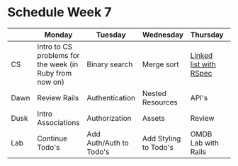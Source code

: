 # Schedule Week 7

|| Monday | Tuesday | Wednesday | Thursday | Friday |
|------|------|-------|--------|---------|-------|
| CS | Intro to CS problems for the week (in Ruby from now on) | Binary search | Merge sort | [Linked list with RSpec](https://github.com/sf-wdi-17/singly_linked_list) | [Stack](https://github.com/sf-wdi-17/stack) and [queue](https://github.com/sf-wdi-17/queue) with RSpec |
| Dawn | Review Rails | Authentication | Nested Resources | API's | Password Reset |
| Dusk | Intro Associations | Authorization | Assets | Review | Lab start |
| Lab | Continue Todo's | Add Auth/Auth to Todo's | Add Styling to Todo's | OMDB Lab with Rails | TDB |
